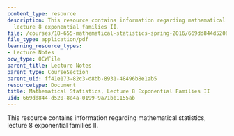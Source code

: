 ```yaml
---
content_type: resource
description: This resource contains information regarding mathematical statistics,
  lecture 8 exponential families II.
file: /courses/18-655-mathematical-statistics-spring-2016/669dd844d5208e4a01999a71bb1155ab_MIT18_655S16_LecNote8.pdf
file_type: application/pdf
learning_resource_types:
- Lecture Notes
ocw_type: OCWFile
parent_title: Lecture Notes
parent_type: CourseSection
parent_uid: ff41e173-82c3-d8bb-8931-48496b8e1ab5
resourcetype: Document
title: Mathematical Statistics, Lecture 8 Exponential Families II
uid: 669dd844-d520-8e4a-0199-9a71bb1155ab
---
```

This resource contains information regarding mathematical statistics, lecture 8 exponential families II.

